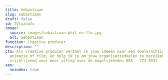 ```yaml
---
title: Sebastiaan
slug: sebastiaan
draft: false
id: 7VtuzLwVv
image:
  source: images/sebastiaan-phil-en-flo.jpg
  alt: Sebastiaan
function: Creative producer
description: ""
cta: Als creative producer vertaal ik jouw ideeën naar een doelkrachtige
  animatie of film, en help ik je om jouw organisatiedoelen te bereiken! Bel me
  vrijblijvend voor meer uitleg over de mogelijkheden 085 - 273 8331
seo:
  noindex: true
---
```

